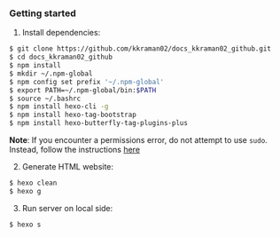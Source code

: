 
### Getting started

1. Install dependencies:

```sh
$ git clone https://github.com/kkraman02/docs_kkraman02_github.git
$ cd docs_kkraman02_github
$ npm install
$ mkdir ~/.npm-global
$ npm config set prefix '~/.npm-global'
$ export PATH=~/.npm-global/bin:$PATH
$ source ~/.bashrc
$ npm install hexo-cli -g
$ npm install hexo-tag-bootstrap 
$ npm install hexo-butterfly-tag-plugins-plus
```

__Note__: If you encounter a permissions error, do not attempt to use `sudo`. Instead, follow the instructions [here](https://docs.npmjs.com/resolving-eacces-permissions-errors-when-installing-packages-globally#manually-change-npms-default-directory)

2. Generate HTML website:

```sh
$ hexo clean
$ hexo g
```

3. Run server on local side:

```sh
$ hexo s
```

